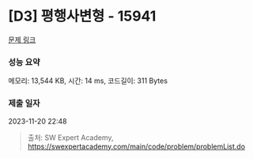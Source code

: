 # [D3] 평행사변형 - 15941 

[문제 링크](https://swexpertacademy.com/main/code/problem/problemDetail.do?contestProbId=AYVgOZEKOpcDFAQK) 

### 성능 요약

메모리: 13,544 KB, 시간: 14 ms, 코드길이: 311 Bytes

### 제출 일자

2023-11-20 22:48



> 출처: SW Expert Academy, https://swexpertacademy.com/main/code/problem/problemList.do